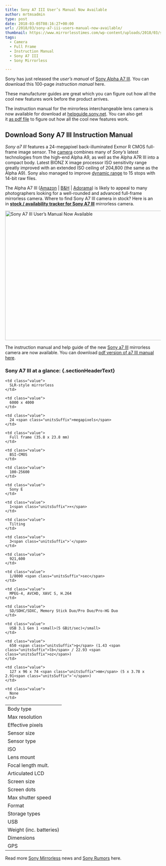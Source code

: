 ```yaml
---
title: Sony A7 III User’s Manual Now Available
author: mrtmsadmin
type: post
date: 2018-03-05T08:16:27+00:00
url: /2018/03/sony-a7-iii-users-manual-now-available/
thumbnail: https://www.mirrorlesstimes.com/wp-content/uploads/2018/03/sony-a7III-instruction-Manual.jpg
tags:
  - Camera
  - Full Frame
  - Instruction Manual
  - Sony A7 III
  - Sony Mirrorless

---
```

Sony has just released the _user&#8217;s manual_ of [Sony Alpha A7 III][1]. You can download this 100-page _instruction manual_ here.

These manufacturer guides are great which you can figure out how all the cool new features work before the product arrives.

The instruction manual for the mirrorless interchangeable lens camera is now available for download at <a href="http://helpguide.sony.net/ilc/1720/v1/en/index.html" target="_blank" rel="noopener noreferrer">helpguide.sony.net</a>. You can also get it <a title="pdf file" href="https://www.sony.com/electronics/support/res/manuals/4732/7e0b79aa9597d876d6854dd1ee0fd597/47329501M.pdf" target="_blank" rel="noopener noreferrer">as pdf file</a> to figure out how all the cool new features work. <!--more-->

## Download Sony A7 III Instruction Manual

_Sony_ _a7 III_ features a 24-megapixel back-illuminated Exmor R CMOS full-frame image sensor. The [camera][2] combines many of _Sony’s_ latest technologies from the high-end Alpha A9, as well as the Alpha A7R III into a compact body. Latest BIONZ X image processor ISO sensitivity range greatly improved with an extended ISO ceiling of 204,800 (the same as the Alpha A9). Sony also managed to improve <u>dynamic range</u> to 15 stops with 14-bit raw files.

The Alpha A7 III (<a href="https://www.amazon.com/dp/B07B43WPVK/?tag=daicamnew-20" target="_blank" rel="noopener noreferrer nofollow" data-wpel-link="external" data-amzn-asin="B07B43WPVK">Amazon</a> | <a href="https://www.bhphotovideo.com/c/product/1394217-REG/sony_ilce_7m3_alpha_a7_iii_mirrorless.html/BI/20175/KBID/14249" target="_new" rel="nofollow" data-wpel-link="external">B&H</a> | <a href="https://adorama.evyy.net/c/63923/51926/1036?u=https%3A%2F%2Fwww.adorama.com%2Fisoa7m3.html" target="_new" rel="nofollow" data-wpel-link="external">Adorama</a>) is likely to appeal to many photographers looking for a well-rounded and advanced full-frame mirrorless camera. Where to find Sony A7 III camera in stock? Here is an in [**stock / availability tracker for Sony A7 III**][3] mirrorless camera.

[<img class="aligncenter wp-image-1738 size-full" title="Sony A7 III User’s Manual Now Available" src="https://i2.wp.com/www.mirrorlesstimes.com/wp-content/uploads/2018/03/sony-a7III-instruction-Manual.jpg?resize=600%2C418&#038;ssl=1" alt="Sony A7 III User’s Manual Now Available" width="600" height="418" srcset="https://i2.wp.com/www.mirrorlesstimes.com/wp-content/uploads/2018/03/sony-a7III-instruction-Manual.jpg?w=732&ssl=1 732w, https://i2.wp.com/www.mirrorlesstimes.com/wp-content/uploads/2018/03/sony-a7III-instruction-Manual.jpg?resize=431%2C300&ssl=1 431w" sizes="(max-width: 600px) 100vw, 600px" data-recalc-dims="1" />][4]

The instruction manual and help guide of the new [Sony a7 III][1] mirrorless camera are now available. You can download <a href="https://www.sony.com.au/electronics/support/res/manuals/4732/7e0b79aa9597d876d6854dd1ee0fd597/47329501M.pdf" target="_new" rel="nofollow" data-wpel-link="external">pdf version of a7 III manual here</a>.

### Sony A7 III at a glance: {.sectionHeaderText}

<table  class=" table table-hover" border="0" cellspacing="0" cellpadding="0">
  <tr>
    <td class="label">
      Body type
    </td>
    
    <td class="value">
      SLR-style mirrorless
    </td>
  </tr>
  
  <tr>
    <td class="label">
      Max resolution
    </td>
    
    <td class="value">
      6000 x 4000
    </td>
  </tr>
  
  <tr>
    <td class="label">
      Effective pixels
    </td>
    
    <td class="value">
      24 <span class="unitsSuffix">megapixels</span>
    </td>
  </tr>
  
  <tr>
    <td class="label">
      Sensor size
    </td>
    
    <td class="value">
      Full frame (35.8 x 23.8 mm)
    </td>
  </tr>
  
  <tr>
    <td class="label">
      Sensor type
    </td>
    
    <td class="value">
      BSI-CMOS
    </td>
  </tr>
  
  <tr>
    <td class="label">
      ISO
    </td>
    
    <td class="value">
      100-25600
    </td>
  </tr>
  
  <tr>
    <td class="label">
      Lens mount
    </td>
    
    <td class="value">
      Sony E
    </td>
  </tr>
  
  <tr>
    <td class="label">
      Focal length mult.
    </td>
    
    <td class="value">
      1<span class="unitsSuffix">×</span>
    </td>
  </tr>
  
  <tr>
    <td class="label">
      Articulated LCD
    </td>
    
    <td class="value">
      Tilting
    </td>
  </tr>
  
  <tr>
    <td class="label">
      Screen size
    </td>
    
    <td class="value">
      3<span class="unitsSuffix">″</span>
    </td>
  </tr>
  
  <tr>
    <td class="label">
      Screen dots
    </td>
    
    <td class="value">
      921,600
    </td>
  </tr>
  
  <tr>
    <td class="label">
      Max shutter speed
    </td>
    
    <td class="value">
      1/8000 <span class="unitsSuffix">sec</span>
    </td>
  </tr>
  
  <tr>
    <td class="label">
      Format
    </td>
    
    <td class="value">
      MPEG-4, AVCHD, XAVC S, H.264
    </td>
  </tr>
  
  <tr>
    <td class="label">
      Storage types
    </td>
    
    <td class="value">
      SD/SDHC/SDXC, Memory Stick Duo/Pro Duo/Pro-HG Duo
    </td>
  </tr>
  
  <tr>
    <td class="label">
      USB
    </td>
    
    <td class="value">
      USB 3.1 Gen 1 <small>(5 GBit/sec)</small>
    </td>
  </tr>
  
  <tr>
    <td class="label">
      Weight (inc. batteries)
    </td>
    
    <td class="value">
      650 <span class="unitsSuffix">g</span> (1.43 <span class="unitsSuffix">lb</span> / 22.93 <span class="unitsSuffix">oz</span>)
    </td>
  </tr>
  
  <tr>
    <td class="label">
      Dimensions
    </td>
    
    <td class="value">
      127 x 96 x 74 <span class="unitsSuffix">mm</span> (5 x 3.78 x 2.91<span class="unitsSuffix">″</span>)
    </td>
  </tr>
  
  <tr>
    <td class="label">
      GPS
    </td>
    
    <td class="value">
      None
    </td>
  </tr>
</table>

Read more <a href="https://www.mirrorlesstimes.com/tag/sony-mirrorless/" target="_blank" rel="noopener">Sony Mirrorless</a> news and <a href="https://www.dailycameranews.com/tag/sony-rumors/" target="_blank" rel="noopener">Sony Rumors</a> here.

 [1]: https://www.mirrorlesstimes.com/tag/sony-a7-iii/
 [2]: https://www.dailycameranews.com/tag/camera/
 [3]: https://www.dailycameranews.com/2018/03/sony-a7-iii-stock-availability-tracker/
 [4]: https://i2.wp.com/www.mirrorlesstimes.com/wp-content/uploads/2018/03/sony-a7III-instruction-Manual.jpg?ssl=1